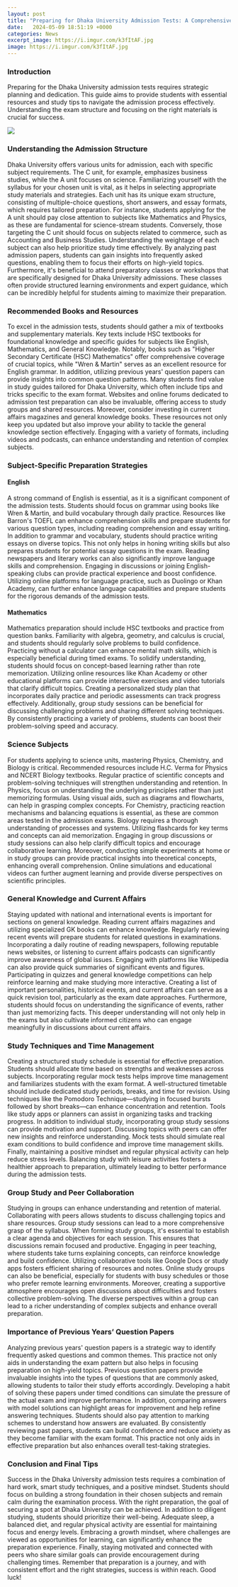 ```yaml
---
layout: post
title: "Preparing for Dhaka University Admission Tests: A Comprehensive Guide"
date:   2024-05-09 18:51:19 +0000
categories: News
excerpt_image: https://i.imgur.com/k3fItAF.jpg
image: https://i.imgur.com/k3fItAF.jpg
---
```


### Introduction
Preparing for the Dhaka University admission tests requires strategic planning and dedication. This guide aims to provide students with essential resources and study tips to navigate the admission process effectively. Understanding the exam structure and focusing on the right materials is crucial for success.

![](https://i.imgur.com/k3fItAF.jpg)
### Understanding the Admission Structure
Dhaka University offers various units for admission, each with specific subject requirements. The C unit, for example, emphasizes business studies, while the A unit focuses on science. Familiarizing yourself with the syllabus for your chosen unit is vital, as it helps in selecting appropriate study materials and strategies. Each unit has its unique exam structure, consisting of multiple-choice questions, short answers, and essay formats, which requires tailored preparation.
For instance, students applying for the A unit should pay close attention to subjects like Mathematics and Physics, as these are fundamental for science-stream students. Conversely, those targeting the C unit should focus on subjects related to commerce, such as Accounting and Business Studies. Understanding the weightage of each subject can also help prioritize study time effectively. By analyzing past admission papers, students can gain insights into frequently asked questions, enabling them to focus their efforts on high-yield topics.
Furthermore, it's beneficial to attend preparatory classes or workshops that are specifically designed for Dhaka University admissions. These classes often provide structured learning environments and expert guidance, which can be incredibly helpful for students aiming to maximize their preparation.
### Recommended Books and Resources
To excel in the admission tests, students should gather a mix of textbooks and supplementary materials. Key texts include HSC textbooks for foundational knowledge and specific guides for subjects like English, Mathematics, and General Knowledge. Notably, books such as "Higher Secondary Certificate (HSC) Mathematics" offer comprehensive coverage of crucial topics, while "Wren & Martin" serves as an excellent resource for English grammar.
In addition, utilizing previous years' question papers can provide insights into common question patterns. Many students find value in study guides tailored for Dhaka University, which often include tips and tricks specific to the exam format. Websites and online forums dedicated to admission test preparation can also be invaluable, offering access to study groups and shared resources.
Moreover, consider investing in current affairs magazines and general knowledge books. These resources not only keep you updated but also improve your ability to tackle the general knowledge section effectively. Engaging with a variety of formats, including videos and podcasts, can enhance understanding and retention of complex subjects.
### Subject-Specific Preparation Strategies
#### English
A strong command of English is essential, as it is a significant component of the admission tests. Students should focus on grammar using books like Wren & Martin, and build vocabulary through daily practice. Resources like Barron's TOEFL can enhance comprehension skills and prepare students for various question types, including reading comprehension and essay writing.
In addition to grammar and vocabulary, students should practice writing essays on diverse topics. This not only helps in honing writing skills but also prepares students for potential essay questions in the exam. Reading newspapers and literary works can also significantly improve language skills and comprehension.
Engaging in discussions or joining English-speaking clubs can provide practical experience and boost confidence. Utilizing online platforms for language practice, such as Duolingo or Khan Academy, can further enhance language capabilities and prepare students for the rigorous demands of the admission tests.
#### Mathematics
Mathematics preparation should include HSC textbooks and practice from question banks. Familiarity with algebra, geometry, and calculus is crucial, and students should regularly solve problems to build confidence. Practicing without a calculator can enhance mental math skills, which is especially beneficial during timed exams.
To solidify understanding, students should focus on concept-based learning rather than rote memorization. Utilizing online resources like Khan Academy or other educational platforms can provide interactive exercises and video tutorials that clarify difficult topics.
Creating a personalized study plan that incorporates daily practice and periodic assessments can track progress effectively. Additionally, group study sessions can be beneficial for discussing challenging problems and sharing different solving techniques. By consistently practicing a variety of problems, students can boost their problem-solving speed and accuracy.
### Science Subjects
For students applying to science units, mastering Physics, Chemistry, and Biology is critical. Recommended resources include H.C. Verma for Physics and NCERT Biology textbooks. Regular practice of scientific concepts and problem-solving techniques will strengthen understanding and retention.
In Physics, focus on understanding the underlying principles rather than just memorizing formulas. Using visual aids, such as diagrams and flowcharts, can help in grasping complex concepts. For Chemistry, practicing reaction mechanisms and balancing equations is essential, as these are common areas tested in the admission exams.
Biology requires a thorough understanding of processes and systems. Utilizing flashcards for key terms and concepts can aid memorization. Engaging in group discussions or study sessions can also help clarify difficult topics and encourage collaborative learning.
Moreover, conducting simple experiments at home or in study groups can provide practical insights into theoretical concepts, enhancing overall comprehension. Online simulations and educational videos can further augment learning and provide diverse perspectives on scientific principles.
### General Knowledge and Current Affairs
Staying updated with national and international events is important for sections on general knowledge. Reading current affairs magazines and utilizing specialized GK books can enhance knowledge. Regularly reviewing recent events will prepare students for related questions in examinations.
Incorporating a daily routine of reading newspapers, following reputable news websites, or listening to current affairs podcasts can significantly improve awareness of global issues. Engaging with platforms like Wikipedia can also provide quick summaries of significant events and figures.
Participating in quizzes and general knowledge competitions can help reinforce learning and make studying more interactive. Creating a list of important personalities, historical events, and current affairs can serve as a quick revision tool, particularly as the exam date approaches.
Furthermore, students should focus on understanding the significance of events, rather than just memorizing facts. This deeper understanding will not only help in the exams but also cultivate informed citizens who can engage meaningfully in discussions about current affairs.
### Study Techniques and Time Management
Creating a structured study schedule is essential for effective preparation. Students should allocate time based on strengths and weaknesses across subjects. Incorporating regular mock tests helps improve time management and familiarizes students with the exam format.
A well-structured timetable should include dedicated study periods, breaks, and time for revision. Using techniques like the Pomodoro Technique—studying in focused bursts followed by short breaks—can enhance concentration and retention. Tools like study apps or planners can assist in organizing tasks and tracking progress.
In addition to individual study, incorporating group study sessions can provide motivation and support. Discussing topics with peers can offer new insights and reinforce understanding. Mock tests should simulate real exam conditions to build confidence and improve time management skills.
Finally, maintaining a positive mindset and regular physical activity can help reduce stress levels. Balancing study with leisure activities fosters a healthier approach to preparation, ultimately leading to better performance during the admission tests.
### Group Study and Peer Collaboration
Studying in groups can enhance understanding and retention of material. Collaborating with peers allows students to discuss challenging topics and share resources. Group study sessions can lead to a more comprehensive grasp of the syllabus.
When forming study groups, it's essential to establish a clear agenda and objectives for each session. This ensures that discussions remain focused and productive. Engaging in peer teaching, where students take turns explaining concepts, can reinforce knowledge and build confidence.
Utilizing collaborative tools like Google Docs or study apps fosters efficient sharing of resources and notes. Online study groups can also be beneficial, especially for students with busy schedules or those who prefer remote learning environments.
Moreover, creating a supportive atmosphere encourages open discussions about difficulties and fosters collective problem-solving. The diverse perspectives within a group can lead to a richer understanding of complex subjects and enhance overall preparation.
### Importance of Previous Years’ Question Papers
Analyzing previous years' question papers is a strategic way to identify frequently asked questions and common themes. This practice not only aids in understanding the exam pattern but also helps in focusing preparation on high-yield topics.
Previous question papers provide invaluable insights into the types of questions that are commonly asked, allowing students to tailor their study efforts accordingly. Developing a habit of solving these papers under timed conditions can simulate the pressure of the actual exam and improve performance.
In addition, comparing answers with model solutions can highlight areas for improvement and help refine answering techniques. Students should also pay attention to marking schemes to understand how answers are evaluated.
By consistently reviewing past papers, students can build confidence and reduce anxiety as they become familiar with the exam format. This practice not only aids in effective preparation but also enhances overall test-taking strategies.
### Conclusion and Final Tips
Success in the Dhaka University admission tests requires a combination of hard work, smart study techniques, and a positive mindset. Students should focus on building a strong foundation in their chosen subjects and remain calm during the examination process. With the right preparation, the goal of securing a spot at Dhaka University can be achieved.
In addition to diligent studying, students should prioritize their well-being. Adequate sleep, a balanced diet, and regular physical activity are essential for maintaining focus and energy levels. Embracing a growth mindset, where challenges are viewed as opportunities for learning, can significantly enhance the preparation experience.
Finally, staying motivated and connected with peers who share similar goals can provide encouragement during challenging times. Remember that preparation is a journey, and with consistent effort and the right strategies, success is within reach. Good luck!